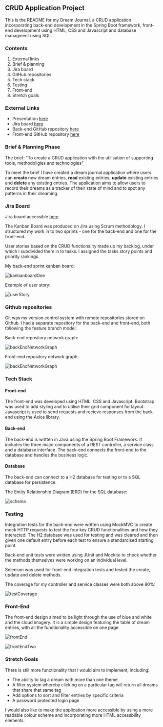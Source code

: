 ## CRUD Application Project

This is the README for my Dream Journal, a CRUD application incorporating back-end development in the Spring Boot framework, front-end development using HTML, CSS and Javascript and database managment using SQL.

### Contents
1. External links
2. Brief & planning
3. Jira board
4. GitHub repositories
5. Tech stack
6. Testing
7. Front-end
8. Stretch goals

### External Links
* Presentation [here](https://docs.google.com/presentation/d/1b0qFawZiUV-c0SG7eYzooVYo84VoeGZXF3bsFy_7LP0/edit?usp=sharing)
* Jira board [here](https://team-1612863346985.atlassian.net/jira/software/c/projects/DREAM/issues/)
* Back-end GitHub repository [here](https://github.com/imogen881/DreamJournal)
* Front-end GitHub repository [here](https://github.com/imogen881/DreamJournalFrontEnd)

### Brief & Planning Phase
The brief: "To create a CRUD application with the utilisation of supporting tools, methodoligies and technologies"

To meet the brief I have created a dream journal application where users can **create** new dream entries, **read** existing entries, **update** existing entries and **delete** any existing entries. The application aims to allow users to record their dreams as a tracker of their state of mind and to spot any patterns in their dreaming.

### Jira Board
Jira board accessible [here](https://team-1612863346985.atlassian.net/jira/software/c/projects/DREAM/issues/)

The Kanban Board was produced on Jira using Scrum methodology. I structured my work in to two sprints - one for the back-end and one for the front-end.

User stories based on the CRUD functionality made up my backlog, under which I subdivided them in to tasks. I assigned the tasks story points and priority rankings.

My back-end sprint kanban board:

![kanbanboardOne](https://github.com/imogen881/DreamJournal/blob/main/ReadmeResources/JiraTwo.PNG)

Example of user story:

![userStory](https://github.com/imogen881/DreamJournal/blob/main/ReadmeResources/JiraSeven.PNG)

### Github repositories

Git was my version control system with remote repositories stored on Github. I had a separate repository for the back-end and front-end, both following the feature branch model.

Back-end repository network graph:

![backEndNetworkGraph](https://github.com/imogen881/DreamJournal/blob/main/ReadmeResources/GitOne.PNG)

Front-end repository network graph:

![backEndNetworkGraph](https://github.com/imogen881/DreamJournal/blob/main/ReadmeResources/GitTwo.PNG)

### Tech Stack

#### Front-end

The front-end was developed using HTML, CSS and Javascript. Bootstrap was used to add styling and to utilise their grid component for layout. Javascript is used to send requests and recieve responses from the back-end using the Axios library.

#### Back-end

The back-end is written in Java using the Spring Boot Framework. It includes the three major components of a REST controller, a service class and a database interface. The back-end connects the front-end to the database and handles the business logic.

#### Database

The back-end can connect to a H2 database for testing or to a SQL database for persistence.

The Entity Relationship Diagram (ERD) for the SQL database:

![schema](https://github.com/imogen881/DreamJournal/blob/main/ReadmeResources/SQLSchema.PNG)

### Testing

Integration tests for the back-end were written using MockMVC to create mock HTTP requests to test the four key CRUD functionalities and how they interacted. The H2 database was used for testing and was cleared and then given one default entry before each test to ensure a standardised starting point.

Back-end unit tests were written using JUnit and Mockito to check whether the methods themselves were working on an individual level.

Selenium was used for front-end integration tests and tested the create, update and delete methods.

The coverage for my controller and service classes were both above 80%:

![testCoverage](https://github.com/imogen881/DreamJournal/blob/main/ReadmeResources/TestCoverage.PNG)

### Front-End

The front-end design aimed to be light through the use of blue and white and the cloud imagery. It is a simple design featuring the table of dream entries, with all the functionality accessible on one page.

![frontEnd](https://github.com/imogen881/DreamJournal/blob/main/ReadmeResources/FEOne.PNG)

![frontEndTwo](https://github.com/imogen881/DreamJournal/blob/main/ReadmeResources/FETwo.PNG)

### Stretch Goals

There is still more functionality that I would aim to implement, including:

*	The ability to tag a dream with more than one theme
*	A filter system whereby clicking on a particular tag will return all dreams that share that same tag
*	Add options to sort and filter entries by specific criteria
* A password protected login page

I would also like to make the application more accessible by using a more readable colour scheme and incorporating more HTML accessbility elements.
